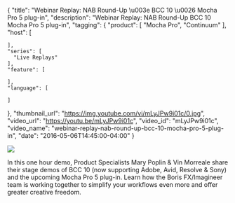 {
  "title": "Webinar Replay: NAB Round-Up \u003e BCC 10 \u0026 Mocha Pro 5 plug-in",
  "description": "Webinar Replay: NAB Round-Up BCC 10 Mocha Pro 5 plug-in",
  "tagging": {
    "product": [
      "Mocha Pro",
      "Continuum"
    ],
    "host": [

    ],
    "series": [
      "Live Replays"
    ],
    "feature": [

    ],
    "language": [

    ]
  },
  "thumbnail_url": "https://img.youtube.com/vi/mLyJPw9i01c/0.jpg",
  "video_url": "https://youtu.be/mLyJPw9i01c",
  "video_id": "mLyJPw9i01c",
  "video_name": "webinar-replay-nab-round-up-bcc-10-mocha-pro-5-plug-in",
  "date": "2016-05-06T14:45:00-04:00"
}

![](//cdn.shopify.com/s/files/1/1222/4522/files/WebMay16_1_large.png?14678006184565283169)

In this one hour demo, Product Specialists Mary Poplin &amp; Vin Morreale
share their stage demos of BCC 10 (now supporting Adobe, Avid, Resolve &amp;
Sony) and the upcoming Mocha Pro 5 plug-in. Learn how the Boris FX/Imagineer
team is working together to simplify your workflows even more and offer
greater creative freedom.


